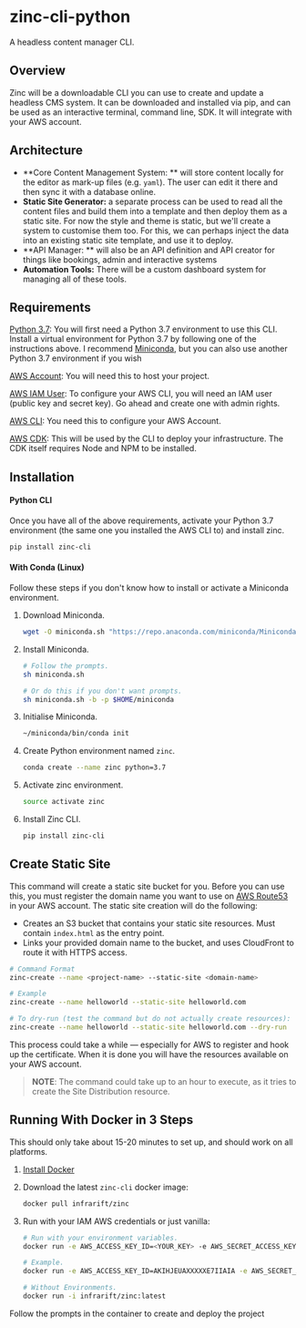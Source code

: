 # zinc-cli-python
A headless content manager CLI.

## Overview

Zinc will be a downloadable CLI you can use to create and update a headless CMS system. It can be downloaded and installed via pip, and  can be used as an interactive terminal, command line, SDK. It will integrate with your AWS account.

## Architecture

* **Core Content Management System: ** will store content locally for the editor as mark-up files (e.g. `yaml`). The user can edit it there and then sync it with a database online.
* **Static Site Generator:** a separate process can be used to read all the content files and build them into a template and then deploy them as a static site. For now the style and theme is static, but we'll create a system to customise them too. For this, we can perhaps inject the data into an existing static site template, and use it to deploy.
* **API Manager: ** will also be an API definition and API creator for things like bookings, admin and interactive systems
* **Automation Tools:** There will be a custom dashboard system for managing all of these tools.

## Requirements

[Python 3.7](https://docs.conda.io/en/latest/miniconda.html): You will first need a Python 3.7 environment to use this CLI. Install a virtual environment for Python 3.7 by following one of the instructions above. I recommend [Miniconda](https://docs.conda.io/en/latest/miniconda.html), but you can also use another Python 3.7 environment if you wish

[AWS Account](https://aws.amazon.com/premiumsupport/knowledge-center/create-and-activate-aws-account/): You will need this to host your project.

[AWS IAM User](https://docs.aws.amazon.com/IAM/latest/UserGuide/id_users_create.html#id_users_create_console): To configure your AWS CLI, you will need an IAM user (public key and secret key). Go ahead and create one with admin rights.

[AWS CLI](https://aws.amazon.com/cli/): You need this to configure your AWS Account.

[AWS CDK](https://docs.aws.amazon.com/cdk/latest/guide/getting_started.html): This will be used by the CLI to deploy your infrastructure. The CDK itself requires Node and NPM to be installed.

## Installation

#### Python CLI

Once you have all of the above requirements, activate your Python 3.7 environment (the same one you installed the AWS CLI to) and install zinc.

```bash
pip install zinc-cli
```

#### With Conda (Linux)

Follow these steps if you don't know how to install or activate a Miniconda environment.

1. Download Miniconda.

   ```bash
   wget -O miniconda.sh "https://repo.anaconda.com/miniconda/Miniconda3-latest-Linux-x86_64.sh"
   ```

2. Install Miniconda.

   ```bash
   # Follow the prompts.
   sh miniconda.sh
   
   # Or do this if you don't want prompts.
   sh miniconda.sh -b -p $HOME/miniconda
   ```

3. Initialise Miniconda.

   ```bash
   ~/miniconda/bin/conda init
   ```

4. Create Python environment named `zinc`.

   ```bash
   conda create --name zinc python=3.7
   ```

5. Activate zinc environment.

   ```bash
   source activate zinc
   ```

6. Install Zinc CLI.

   ```bash
   pip install zinc-cli
   ```

## Create Static Site

This command will create a static site bucket for you. Before you can use this, you must register the domain name you want to use on [AWS Route53](https://aws.amazon.com/route53/) in your AWS account. The static site creation will do the following:

* Creates an S3 bucket that contains your static site resources. Must contain `index.html` as the entry point.
* Links your provided domain name to the bucket, and uses CloudFront to route it with HTTPS access.

```bash
# Command Format
zinc-create --name <project-name> --static-site <domain-name>

# Example
zinc-create --name helloworld --static-site helloworld.com

# To dry-run (test the command but do not actually create resources):
zinc-create --name helloworld --static-site helloworld.com --dry-run
```

This process could take a while — especially for AWS to register and hook up the certificate. When it is done you will have the resources available on your AWS account.

> **NOTE**: The command could take up to an hour to execute, as it tries to create the Site Distribution resource.

## Running With Docker in 3 Steps

This should only take about 15-20 minutes to set up, and should work on all platforms.

1. [Install Docker](https://docs.docker.com/install/)

2. Download the latest `zinc-cli` docker image:

   ```bash
   docker pull infrarift/zinc
   ```

3. Run with your IAM AWS credentials or just vanilla:

   ```bash
   # Run with your environment variables.
   docker run -e AWS_ACCESS_KEY_ID=<YOUR_KEY> -e AWS_SECRET_ACCESS_KEY=<YOUR_SECRET> -e AWS_REGION=<YOUR_DEFAULT_REGION> -i infrarift/zinc
   
   # Example.
   docker run -e AWS_ACCESS_KEY_ID=AKIHJEUAXXXXXE7IIAIA -e AWS_SECRET_ACCESS_KEY=GxDhPPQUtV4grDqx2kswXXXXXXXXXXXXXXXXXXXX -e AWS_REGION=us-west-2 -i infrarift/zinc
   
   # Without Environments.
   docker run -i infrarift/zinc:latest
   ```

Follow the prompts in the container to create and deploy the project